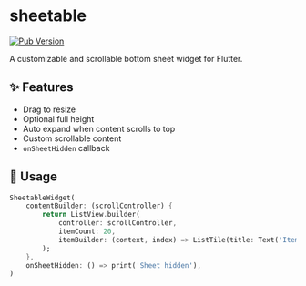 # sheetable

[![Pub Version](https://img.shields.io/pub/v/sheetable.svg)](https://pub.dev/packages/sheetable)

A customizable and scrollable bottom sheet widget for Flutter.

## ✨ Features

- Drag to resize
- Optional full height
- Auto expand when content scrolls to top
- Custom scrollable content
- `onSheetHidden` callback

## 🚀 Usage

```dart
SheetableWidget(
    contentBuilder: (scrollController) {
        return ListView.builder(
            controller: scrollController,
            itemCount: 20,
            itemBuilder: (context, index) => ListTile(title: Text('Item $index')),
        );
    },
    onSheetHidden: () => print('Sheet hidden'),
)
```
